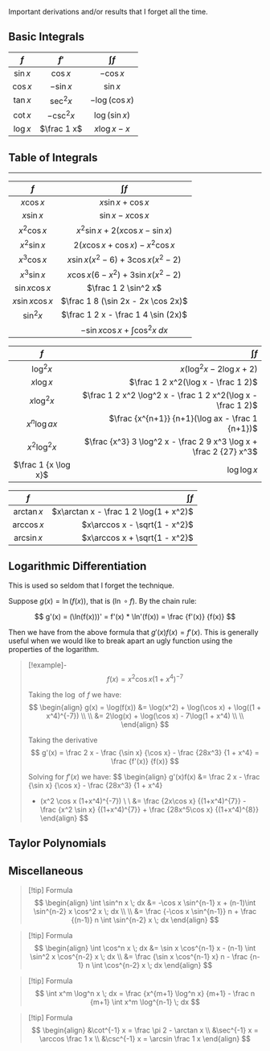Important derivations and/or results that I forget all the time.

## Basic  Integrals

| $f$       | $f'$         | $\int f$        |
| :-------: | :---------: | :------------: |
| $\sin x$   | $\cos x$     | $-\cos x$       |
| $\cos x$   | $-\sin x$    | $\sin x$        |
| $\tan x$   | $\sec^2 x$   | $-\log (\cos x)$ |
| $\cot x$   | $-\csc^2 x$  | $\log(\sin x)$   |
| $\log x$   | $\frac 1 x$  | $x\log x - x$    |

## Table of Integrals

---

| $f$      | $\int f$                               |
| :------: | :------------------------------------: |
| $x \cos x$   | $x \sin x + \cos x$                   |
| $x \sin x$   | $\sin x - x \cos x$ |
| $x^2 \cos x$   | $x^2\sin x + 2(x \cos x - \sin x)$ |
| $x^2 \sin x$   | $2(x \cos x + \cos x) - x^2\cos x$ |
| $x^3 \cos x$   | $x \sin x(x^2 - 6) + 3\cos x(x^2 - 2)$ |
| $x^3 \sin x$   | $x \cos x(6 - x^2) + 3\sin x(x^2 - 2)$ |
| $\sin x \cos x$   | $\frac 1 2 \sin^2 x$ |
| $x \sin x \cos x$   | $\frac 1 8 (\sin 2x - 2x \cos 2x)$ |
| $\sin^2x$ | $\frac 1 2 x - \frac 1 4 \sin (2x)$ |
|| $-\sin x\cos x + \int \cos^2 x \; dx$ |

| $f$       | $\int f$ |
| :-----:   | -------: |
| $\log^2 x$   | $x(\log^2 x -2 \log x + 2)$ |
| $x \log x$   | $\frac 1 2 x^2(\log x - \frac 1 2)$ |
| $x \log^2 x$   | $\frac 1 2 x^2 \log^2 x - \frac 1 2 x^2(\log x - \frac 1 2)$ |
| $x^n \log ax$   | $\frac {x^{n+1}} {n+1}(\log ax - \frac 1 {n+1})$ |
| $x^2 \log^2 x$   | $\frac {x^3} 3 \log^2 x - \frac 2 9 x^3 \log x + \frac 2 {27} x^3$ |
| $\frac 1 {x \log x}$   | $\log \log x$ |

| $f$       | $\int f$ |
| :-----:   | -------: |
| $\arctan x$   | $x\arctan x - \frac 1 2 \log(1 + x^2)$ |
| $\arccos x$   | $x\arccos x - \sqrt{1 - x^2}$ |
| $\arcsin x$   | $x\arccos x + \sqrt{1 - x^2}$ |

## Logarithmic Differentiation

This is used so seldom that I forget the technique.

Suppose $g(x) = \ln(f(x))$, that is $(\ln \circ f)$. By the chain rule:

$$
g'(x) = (\ln(f(x)))' = f'(x) * \ln'(f(x)) = \frac {f'(x)} {f(x)}
$$

Then we have from the above formula that $g'(x)f(x) = f'(x)$. This is generally useful when we would like to break apart an ugly function using the properties of the logarithm.

> [!example]-
> $$
> f(x) = x^2 \cos x (1 + x^4)^{-7}
> $$
>
> Taking the $\log$ of $f$ we have:
> $$
> \begin{align}
> g(x) = \log(f(x)) &= \log(x^2) + \log(\cos x) + \log((1 + x^4)^{-7}) \\ \\
> &= 2\log(x) + \log(\cos x) - 7\log(1 + x^4) \\ \\
> \end{align}
> $$
>
> Taking the derivative
> $$
> g'(x)
> = \frac 2 x - \frac {\sin x} {\cos x} - \frac {28x^3} {1 + x^4}
> = \frac {f'(x)} {f(x)}
> $$
>
> Solving for $f'(x)$ we have:
> $$
> \begin{align}
> g'(x)f(x)
> &= \frac 2 x - \frac {\sin x} {\cos x} - \frac {28x^3} {1 + x^4}
> * (x^2 \cos x (1+x^4)^{-7}) \\ \\
> &= \frac {2x\cos x} {(1+x^4)^{7}} - \frac {x^2 \sin x} {(1+x^4)^{7}} + \frac {28x^5\cos x} {(1+x^4)^{8}}
> \end{align}
> $$

## Taylor Polynomials



## Miscellaneous

> [!tip] Formula
> $$
> \begin{align}
> \int \sin^n x \; dx &= -\cos x \sin^{n-1} x + (n-1)\int \sin^{n-2} x \cos^2 x \; dx \\ \\
> &= \frac {-\cos x \sin^{n-1}} n + \frac {(n-1)} n \int \sin^{n-2} x \; dx
> \end{align}
> $$

> [!tip]  Formula
> $$
> \begin{align}
> \int \cos^n x \; dx &= \sin x \cos^{n-1} x - (n-1) \int \sin^2 x \cos^{n-2} x \; dx \\
> &= \frac {\sin x \cos^{n-1} x} n - \frac {n-1} n \int \cos^{n-2} x \; dx
> \end{align}
> $$

> [!tip]  Formula
> $$
> \int x^m \log^n x \; dx = \frac {x^{m+1} \log^n x} {m+1} - \frac n {m+1} \int x^m \log^{n-1} \; dx
> $$

> [!tip] Formula
> $$
> \begin{align}
> &\cot^{-1} x = \frac \pi 2 - \arctan x \\
> &\sec^{-1} x = \arccos \frac 1 x \\
> &\csc^{-1} x = \arcsin \frac 1 x
> \end{align}
> $$